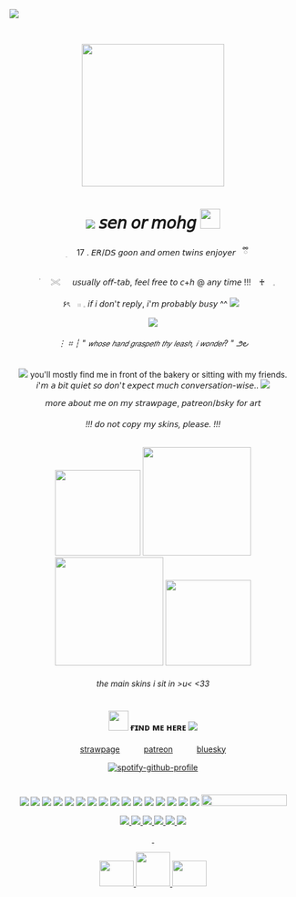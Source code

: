 ![](https://komarev.com/ghpvc/?username=sensyuii&color=A6040f&style=flat-square&label=_♱_)

&nbsp;<div align="center">
<img height="250" src="https://media.discordapp.net/attachments/1075625623525003316/1348416834264891503/ezgif-600fccb20f521b.gif?ex=67cf6289&is=67ce1109&hm=5e91f0e9032b9d4935885f19f52236508f7d7be89666abaf2cea949553dbb1bd&=&width=548&height=199"/> 

# <img src="https://64.media.tumblr.com/6799356a2e858f46a795127d01d017ef/829408b5ef980534-7c/s75x75_c1/38a4a121fa2b70d376757110f8c7e523078584da.gifv"/> 𝘴𝘦𝘯 𝘰𝘳 𝘮𝘰𝘩𝘨 <img height="35" src="https://media.discordapp.net/attachments/1307842881872068828/1307848305581228073/B2150-BAD-8327-4521-BF37-884-CD65-E9-A4-A.png?ex=67cecb66&is=67cd79e6&hm=a6a265f2b110b94aea3a3847655c1bc9ed08c39f6409cfe319c8b7194e4bbb32&=&format=webp&quality=lossless&width=662&height=662"/>
<div alight="center">
⠀ ׅ　 17 . 𝘌𝘙/𝘋𝘚 𝘨𝘰𝘰𝘯 𝘢𝘯𝘥 𝘰𝘮𝘦𝘯 𝘵𝘸𝘪𝘯𝘴 𝘦𝘯𝘫𝘰𝘺𝘦𝘳 ⠀ྀི

⠀ ࣪⠀⠀𓏵⠀⠀𝘶𝘴𝘶𝘢𝘭𝘭𝘺 𝘰𝘧𝘧-𝘵𝘢𝘣, 𝘧𝘦𝘦𝘭 𝘧𝘳𝘦𝘦 𝘵𝘰 𝘤+𝘩 @ 𝘢𝘯𝘺 𝘵𝘪𝘮𝘦 !!! ⠀♰⠀   𓈒

۶ৎㅤ𓏼 𓈒 𝘪𝘧 𝘪 𝘥𝘰𝘯'𝘵 𝘳𝘦𝘱𝘭𝘺, 𝘪'𝘮 𝘱𝘳𝘰𝘣𝘢𝘣𝘭𝘺 𝘣𝘶𝘴𝘺 ^^ <img src="https://64.media.tumblr.com/ca01b4bde0808bf3584ef4cbb3dd0f76/b18aff3ce9323114-7c/s75x75_c1/6694e17317fece7cf72ad039c90895c4b5f73821.gifv"/>
&nbsp;<div align="center">
<img src="https://64.media.tumblr.com/10d9e0c5b333b69742e229eb65b71a60/b1701af0a1435f1a-3d/s100x200/68df3b3a63d41164f5e995405ec12b8678ab2dd9.gifv"/>
<div alight="center">

###### ⋮ ⌗ ┆ " 𝘸𝘩𝘰𝘴𝘦 𝘩𝘢𝘯𝘥 𝘨𝘳𝘢𝘴𝘱𝘦𝘵𝘩 𝘵𝘩𝘺 𝘭𝘦𝘢𝘴𝘩, 𝘪 𝘸𝘰𝘯𝘥𝘦𝘳? "  ౨౿ 

<img src="https://64.media.tumblr.com/6a9795f4808d59e5583df05a3bc2d362/3400bab8094b2855-27/s75x75_c1/698d83572ec76a602b793103cacc11a30d9d706e.gifv"/> you'll mostly find me in front of the bakery or sitting with my friends.  
𝘪'𝘮 𝘢 𝘣𝘪𝘵 𝘲𝘶𝘪𝘦𝘵 𝘴𝘰 𝘥𝘰𝘯'𝘵 𝘦𝘹𝘱𝘦𝘤𝘵 𝘮𝘶𝘤𝘩 𝘤𝘰𝘯𝘷𝘦𝘳𝘴𝘢𝘵𝘪𝘰𝘯-𝘸𝘪𝘴𝘦.. <img src="https://64.media.tumblr.com/a795ffa4138e4850a76d46e605ba7d8b/992b39b6ab3235eb-3e/s75x75_c1/848cf06fe24acf5a341ea88bbf538013089d2cc1.webp"/>

𝘮𝘰𝘳𝘦 𝘢𝘣𝘰𝘶𝘵 𝘮𝘦 𝘰𝘯 𝘮𝘺 𝘴𝘵𝘳𝘢𝘸𝘱𝘢𝘨𝘦, 𝘱𝘢𝘵𝘳𝘦𝘰𝘯/𝘣𝘴𝘬𝘺 𝘧𝘰𝘳 𝘢𝘳𝘵
###### !!! 𝘥𝘰 𝘯𝘰𝘵 𝘤𝘰𝘱𝘺 𝘮𝘺 𝘴𝘬𝘪𝘯𝘴, 𝘱𝘭𝘦𝘢𝘴𝘦. !!!
<img height="150" src="https://media.discordapp.net/attachments/1154618596450902036/1348412222552150086/IMG_2842.png?ex=67cf5e3e&is=67ce0cbe&hm=ea858de205b7b03ed7e57fc874cc4d347eb84036546e4558c3264771bce93c2d&=&format=webp&quality=lossless&width=500&height=541"/> <img height="190" src="https://media.discordapp.net/attachments/1154618596450902036/1348412223378161778/IMG_2846.png?ex=67cf5e3e&is=67ce0cbe&hm=5ec6b8700d20896c3b5e852555f76f496c5cb8116e81e7064c7e4ba9965d424e&=&format=webp&quality=lossless&width=500&height=541"/> <img height="190" src="https://media.discordapp.net/attachments/1154618596450902036/1348412223881609236/IMG_2847.png?ex=67cf5e3e&is=67ce0cbe&hm=e08eb27046585bd0682e2d88bf7a198f0e1a0e26122bf37c5b125828c687cf9f&=&format=webp&quality=lossless&width=500&height=541"/> <img height="150" src="https://media.discordapp.net/attachments/1154618596450902036/1348412222866718731/IMG_2843.png?ex=67cf5e3e&is=67ce0cbe&hm=1a40ac2715571fd5a7e23bba5db8b2806a05cbb6800a1de79712c97a05654a65&=&format=webp&quality=lossless&width=500&height=541"/>

###### the main skins i sit in >u< <33

# 

### <img height="35" src="https://64.media.tumblr.com/be9c37d5bb31788d8d95e25ad861ebe4/8680f2784c87222c-cc/s250x400/744e339fa8a9f8c86edd552f9df95f79acdb48b2.gif"/> ғɪɴᴅ ᴍᴇ ʜᴇʀᴇ <img src="https://64.media.tumblr.com/09012edbc0b3438ab0771d25aa68d7dc/f08feb7fa6d2b08c-16/s75x75_c1/4c81cd752e91f5d392b04253f9f8d3b77392a18a.gifv"/>


[strawpage](https://sensyuii.straw.page)　　　[patreon](https://www.patreon.com/c/makemeill)　　　[bluesky](https://bsky.app/profile/bloodyomen.bsky.social)

[![spotify-github-profile](https://spotify-github-profile.kittinanx.com/api/view?uid=w3fh1c1w6dx0lm54eszffhs5x&cover_image=true&theme=novatorem&show_offline=false&background_color=121212&interchange=true&bar_color=445a51&bar_color_cover=false)](https://spotify-github-profile.kittinanx.com/api/view?uid=w3fh1c1w6dx0lm54eszffhs5x&redirect=true)
# 

<img src="https://media.discordapp.net/attachments/1075625623525003316/1347724002268942396/50_1.gif?ex=67ccdd49&is=67cb8bc9&hm=b1ec4c20643d76390f4d51b4b2af8b9176921730c2c9c9d77c6a4a5b3a7deadb&=&width=195&height=26"/> <img src="https://media.discordapp.net/attachments/1075625623525003316/1347724002822459452/skyrim.gif?ex=67ccdd49&is=67cb8bc9&hm=877479505a3c7a4b0eb56fa740ce922065a3609a1d3bcd903069e5acd3abacdd&=&width=195&height=26"/> <img src="https://media.discordapp.net/attachments/1075625623525003316/1347724363906154496/tumblr_3fd480024036e277161cbfb37c6665b8_db6971a9_250.webp?ex=67ccdd9f&is=67cb8c1f&hm=f8715b0542f42e6c4117feda4af14d1615f9d2085a2506dfc3196e22f310c2a7&=&animated=true&width=195&height=26"/> <img src="https://media.discordapp.net/attachments/1075625623525003316/1347724364128456755/52_1.gif?ex=67ccdd9f&is=67cb8c1f&hm=3092cfe7ef58abc6a4e811611ec8d914e586253349a0bd56cc147a7e40221399&=&width=195&height=26"/> <img src="https://media.discordapp.net/attachments/1075625623525003316/1347724364992483428/z11.gif?ex=67ccdda0&is=67cb8c20&hm=6d81e224d230a1421733b6543b03c067360754b184ec1af939fc1600a051f4d7&=&width=195&height=26"/> <img src="https://media.discordapp.net/attachments/1075625623525003316/1347724365319508068/28.gif?ex=67ccdda0&is=67cb8c20&hm=6da3f0fb651a4107477bb7c6191d512773fd12c0439ee77e7a8f33b9e8a6c5bd&=&width=195&height=26"/> <img src="https://media.discordapp.net/attachments/1075625623525003316/1347724365634207866/a66.gif?ex=67ccdda0&is=67cb8c20&hm=e581f7faca23de90a6b708856e41ec2c5a41f10d778f13c86c9fcc1c76eb64b0&=&width=195&height=26"/> <img src="https://media.discordapp.net/attachments/1075625623525003316/1347724366108168192/j13.gif?ex=67ccdda0&is=67cb8c20&hm=e1e39e256fe6011d40b13d2692423c99d42a559c8e42a63cf4ca4f20268c09fc&=&width=195&height=26"/> <img src="https://media.discordapp.net/attachments/1075625623525003316/1347724366477004983/k30.gif?ex=67ccdda0&is=67cb8c20&hm=dd286daefe04e7c54ff59de8abf1cb6924e56bb854239a9e0478e301a84c81b2&=&width=195&height=26"/> <img src="https://adriansblinkiecollection.neocities.org/x54.gif"/> <img src="https://adriansblinkiecollection.neocities.org/x2.gif"/> <img src="https://adriansblinkiecollection.neocities.org/z12.gif"/> <img src="https://64.media.tumblr.com/e4bfd8f6ed39d5c4b679449dd2fb0c80/7cb9dd6f6285e441-c3/s250x400/02d79d9464ec2a768e485ab81640cdd282821f14.gifv"/> <img src="https://64.media.tumblr.com/02ce704f44b9bc50440a5ea2f4028bd0/72e2590fb9e2f26c-76/s250x400/f4731f7e9c0fd25825012918accaa4526b6fa002.gifv"/> <img src="https://64.media.tumblr.com/e37ae14b2830448611ee6aeff95e9081/72e2590fb9e2f26c-e4/s250x400/df35141c404f3845ea7cc5c4c174e78b283124f1.webp"/> <img src="https://64.media.tumblr.com/9dcba2aa503f8213baec4f1e23903f6d/ebf1b7ac9b92cf5a-2b/s250x400/a5a936cd86c7845f519e4cd7200996cca15b6515.gifv"/> <a href="https://www.glitter-graphics.com"><img src="http://dl2.glitter-graphics.net/pub/1554/1554902tguzpzc3j3.gif" width=150 height=20 border=0></a><br><a href="https://www.glitter-graphics.com" target=_blank>

<img src="https://64.media.tumblr.com/0fc2285ae1344407994ca0a38ddb5257/e00fb671dc1925c4-b4/s75x75_c1/f7bf1d62b4c3a8a3cddef3c1da14356af4b8d002.gifv"/> <img src="https://64.media.tumblr.com/be48bc3b49f7782208bb5ceb2d728dfc/76f0eea448f6a984-52/s75x75_c1/074fdb43405dd403fc2c2a30493339801e1149e8.gifv"/> <img src="https://64.media.tumblr.com/357fa7ea7c710ea7a0acda4bdc0efe98/8827926dd56fd31f-f3/s75x75_c1/d286cab1e7a8b1e29ecc045cb4a6c860691b953a.gif"/> <img src="https://64.media.tumblr.com/f48d760e1a9f57eec987f6b878ccfc96/1925423831a33610-6c/s75x75_c1/d57771a61f134db3a85d9370c0906fd3074a4493.gifv"/> <img src="https://64.media.tumblr.com/808bb783082924a40bb38825fae078da/1925423831a33610-f1/s75x75_c1/494d7e74e0023cafa2fffba247dc4e7f7ddd6844.gif"/> <img src="https://64.media.tumblr.com/05a66eec089aac6e8531f242cbc0be31/03dea6320b0ffd94-63/s75x75_c1/15a147d58cd55027839f33b91ee4db656b921a4d.gif"/>

&nbsp;<div align="center">
<img height="45" width="60" src="https://64.media.tumblr.com/d86f90408815148ce2907eb27d1a6b7d/ab09cd1168144eed-a0/s500x750/536e8b95a4fb0bfe0d84ef40494e7857436308d3.pnj"/>   <img height="60" width="60" src="https://64.media.tumblr.com/34976758831bd6fbd4edca275382b0bc/215a7f0b7f0133b4-4b/s500x750/8b86d9c2b7980059ad2df56078034d13ffbe27a4.pnj"/> <img height="45" width="60" src="https://64.media.tumblr.com/1abe8799d175c2135a5cf5a32ab73297/ab09cd1168144eed-16/s500x750/d688435600d8d6f2662397153ff26995e94ed158.pnj"/>
